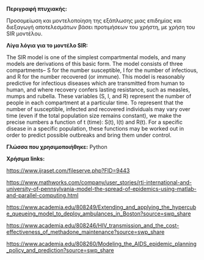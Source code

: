 <b>Περιγραφή πτυχιακής:</b>

Προσομείωση και μοντελοποίηση της εξάπλωσης μιας επιδημίας και διεξαγωγή αποτελεσμάτων βάσει προτιμήσεων του χρήστη, με χρήση του SIR μοντέλου.

<b>Λίγα λόγια για το μοντέλο SIR:</b>

The SIR model is one of the simplest compartmental models, and many models are derivations of this basic form. The model consists of three compartments– S for the number susceptible, I for the number of infectious, and R for the number recovered (or immune). This model is reasonably predictive for infectious diseases which are transmitted from human to human, and where recovery confers lasting resistance, such as measles, mumps and rubella. These variables (S, I, and R) represent the number of people in each compartment at a particular time. To represent that the number of susceptible, infected and recovered individuals may vary over time (even if the total population size remains constant), we make the precise numbers a function of t (time): S(t), I(t) and R(t). For a specific disease in a specific population, these functions may be worked out in order to predict possible outbreaks and bring them under control. 

<b>Γλώσσα που χρησιμοποιήθηκε:</b>
Python




<b>Χρήσιμα links:</b>

https://www.ijraset.com/fileserve.php?FID=9443

https://www.mathworks.com/company/user_stories/rti-international-and-university-of-pennsylvania-model-the-spread-of-epidemics-using-matlab-and-parallel-computing.html

https://www.academia.edu/808249/Extending_and_applying_the_hypercube_queueing_model_to_deploy_ambulances_in_Boston?source=swp_share

https://www.academia.edu/808246/HIV_transmission_and_the_cost-effectiveness_of_methadone_maintenance?source=swp_share

https://www.academia.edu/808260/Modeling_the_AIDS_epidemic_planning_policy_and_prediction?source=swp_share
